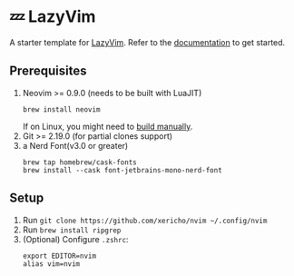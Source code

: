 # 💤 LazyVim

A starter template for [LazyVim](https://github.com/LazyVim/LazyVim).
Refer to the [documentation](https://lazyvim.github.io/installation) to get started.

## Prerequisites
1. Neovim >= 0.9.0 (needs to be built with LuaJIT)
    ```
    brew install neovim
    ```
    If on Linux, you might need to [build manually](https://github.com/neovim/neovim/blob/master/BUILD.md). 
1. Git >= 2.19.0 (for partial clones support)
1. a Nerd Font(v3.0 or greater)
    ```
    brew tap homebrew/cask-fonts
    brew install --cask font-jetbrains-mono-nerd-font
    ```

## Setup
1. Run `git clone https://github.com/xericho/nvim ~/.config/nvim`
1. Run `brew install ripgrep`
1. (Optional) Configure `.zshrc`:
   ```
   export EDITOR=nvim
   alias vim=nvim
   ```

